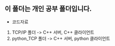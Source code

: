 ## 이 폴더는 개인 공부 폴더입니다.
- 코드자료
1. TCP/IP 폴더 -> C++ 서버, C++ 클라이언트
2. python_TCP 폴더 -> C++ 서버, python 클라이언트
